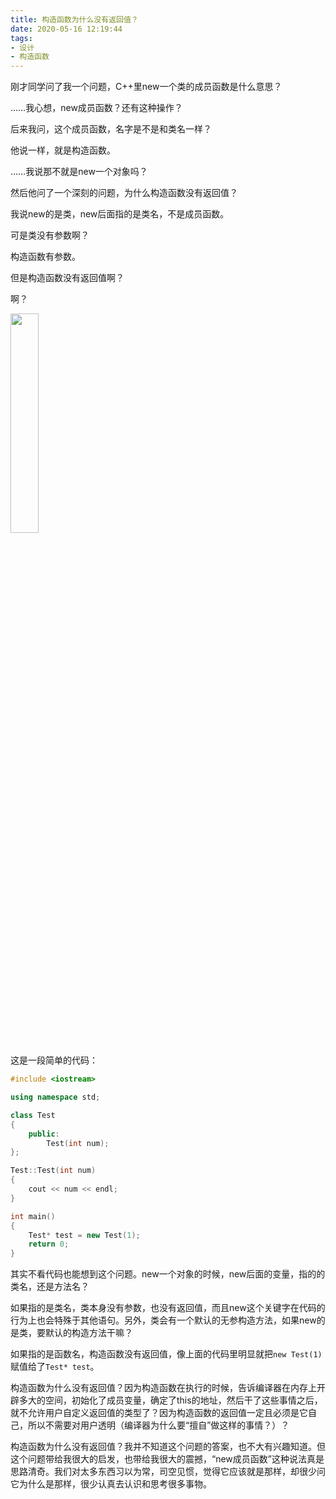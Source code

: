 ```yaml
---
title: 构造函数为什么没有返回值？
date: 2020-05-16 12:19:44
tags:
- 设计
- 构造函数
---
```


刚才同学问了我一个问题，C++里new一个类的成员函数是什么意思？

……我心想，new成员函数？还有这种操作？

后来我问，这个成员函数，名字是不是和类名一样？

他说一样，就是构造函数。

……我说那不就是new一个对象吗？

然后他问了一个深刻的问题，为什么构造函数没有返回值？

我说new的是类，new后面指的是类名，不是成员函数。

可是类没有参数啊？

构造函数有参数。

但是构造函数没有返回值啊？

啊？

<img src="face.jpeg" width="30%" />

这是一段简单的代码：

``` C++
#include <iostream>

using namespace std;

class Test
{
    public:
        Test(int num);
};

Test::Test(int num)
{
    cout << num << endl;
}

int main()
{
    Test* test = new Test(1);
    return 0;
}
```


其实不看代码也能想到这个问题。new一个对象的时候，new后面的变量，指的的类名，还是方法名？

如果指的是类名，类本身没有参数，也没有返回值，而且new这个关键字在代码的行为上也会特殊于其他语句。另外，类会有一个默认的无参构造方法，如果new的是类，要默认的构造方法干嘛？

如果指的是函数名，构造函数没有返回值，像上面的代码里明显就把`new Test(1)`赋值给了`Test* test`。

构造函数为什么没有返回值？因为构造函数在执行的时候，告诉编译器在内存上开辟多大的空间，初始化了成员变量，确定了this的地址，然后干了这些事情之后，就不允许用户自定义返回值的类型了？因为构造函数的返回值一定且必须是它自己，所以不需要对用户透明（编译器为什么要“擅自”做这样的事情？）？

构造函数为什么没有返回值？我并不知道这个问题的答案，也不大有兴趣知道。但这个问题带给我很大的启发，也带给我很大的震撼，“new成员函数”这种说法真是思路清奇。我们对太多东西习以为常，司空见惯，觉得它应该就是那样，却很少问它为什么是那样，很少认真去认识和思考很多事物。




